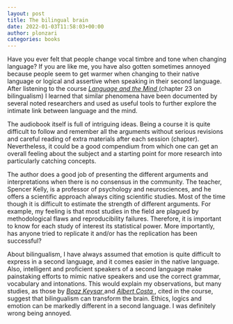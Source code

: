 ```yaml
---
layout: post
title: The bilingual brain
date: 2022-01-03T11:58:03+00:00
author: plonzari
categories: books
---
```


Have you ever felt that people change vocal timbre and tone when changing language? 
If you are like me, you have also gotten sometimes annoyed because people seem
to get warmer when changing to their native language or logical and assertive when 
speaking in their second language. After listening to the course 
<a href="https://www.audible.com/pd/Language-and-the-Mind-Audiobook/1629978701"> 
 <em>Language and the Mind</em> </a> (chapter 23 on bilingualism) I learned that
similar phenomena have been documented by several noted researchers and used as 
useful tools to further explore the intimate link between language and the mind.

The audiobook itself is full of intriguing ideas. Being a course it is quite 
difficult to follow and remember all the arguments without serious revisions and 
careful reading of extra materials after each session (chapter). Nevertheless,
it could be a good compendium from which one can get an overall feeling about 
the subject and a starting point for more research into particularly catching 
concepts.

The author does a good job of presenting the different arguments and 
interpretations when there is no consensus in the community. The teacher,
Spencer Kelly, is a professor of psychology and neurosciences, and he offers a 
scientific approach always citing scientific studies. Most of the time though it 
is difficult to estimate the strength of different arguments. For example, 
my feeling is that most studies in the field are plagued by methodological flaws 
and reproducibility failures. Therefore, it is important to know for each study 
of interest  its statistical power. More importantly, has anyone tried to
replicate it and/or has the replication has been successful?

About bilingualism, I have always assumed that emotion is quite difficult to 
express in a second language, and it comes easier in the native language. Also, 
intelligent and proficient speakers of a second language make  painstaking 
efforts to mimic native speakers and use the correct grammar, vocabulary and 
intonations. This would explain my observations, but many studies, as those by 
<a href="https://pubmed.ncbi.nlm.nih.gov/22517192/"> 
 <em>Boaz Keysar</em> </a> and 
<a href="https://www.scientificamerican.com/article/how-morality-changes-in-a-foreign-language/"> 
 <em>Albert Costa</em> </a>, cited in the course, suggest that bilingualism
can transform the brain. Ethics, logics and emotion can be markedly different
in a second language. I was definitely wrong being annoyed.

